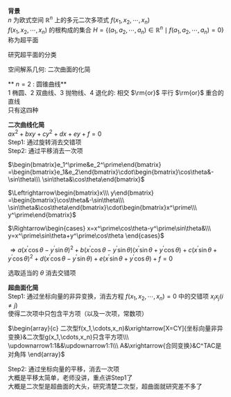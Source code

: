 **背景**  
 $n$ 为欧式空间 $\mathbb{R}^n$ 上的多元二次多项式 $f(x_1,x_2,\cdots,x_n)$  
 $f(x_1,x_2,\cdots,x_n)$ 的根构成的集合 $H=\{(a_1,a_2,\cdots,a_n)\in\mathbb{R}^n\mid f(a_1,a_2,\cdots,a_n)=0\}$ 称为超平面  
  
研究超平面的分类  
  
空间解系几何: 二次曲面的化简  
  
** $n=2$ : 圆锥曲线**  
1 椭圆、2 双曲线、3 抛物线、4 退化的: 相交 $\rm{or}$ 平行 $\rm{or}$ 重合的直线  
只有这四种  
  
**二次曲线化简**  
 $ax^2+bxy+cy^2+dx+ey+f=0$  
Step1: 通过旋转消去交错项  
Step2: 通过平移消去一次项  
  
 $\begin{bmatrix}e_1^\prime&e_2^\prime\end{bmatrix}  
=\begin{bmatrix}e_1&e_2\end{bmatrix}\cdot\begin{bmatrix}\cos\theta&-\sin\theta\\\ \sin\theta&\cos\theta\end{bmatrix}$  
  
 $\Leftrightarrow\begin{bmatrix}x\\\ y\end{bmatrix}  
=\begin{bmatrix}\cos\theta&-\sin\theta\\\ \sin\theta&\cos\theta\end{bmatrix}\cdot\begin{bmatrix}x^\prime\\\ y^\prime\end{bmatrix}$  
  
 $\Rightarrow\begin{cases}  
x=x^\prime\cos\theta-y^\prime\sin\theta&\\\ y=x^\prime\sin\theta+y^\prime\cos\theta  
\end{cases}$  
  
 $\Rightarrow a(x^\prime\cos\theta-y^\prime\sin\theta)^2+  
b(x^\prime\cos\theta-y^\prime\sin\theta)(x^\prime\sin\theta+y^\prime\cos\theta)  
+c(x^\prime\sin\theta+y^\prime\cos\theta)^2  
+d(x^\prime\cos\theta-y^\prime\sin\theta)+e(x^\prime\sin\theta+y^\prime\cos\theta)+f=0$  
  
选取适当的 $\theta$ 消去交错项  
  
**超曲面化简**  
Step1: 通过坐标向量的非异变换，消去方程 $f(x_1,x_2,\cdots,x_n)=0$ 中的交错项 $x_ix_j(i\neq j)$  
使得二次项中只包含平方项（以及一次项，常数项）  
  
 $\begin{array}{c}  
二次型f(x_1,\cdots,x_n)&\xrightarrow[X=CY]{坐标向量非异变换}&二次型g(x_1,\cdots,x_n)只含平方项\\\  
\updownarrow1:1&&\updownarrow1:1\\\  
A&\xrightarrow{合同变换}&C^TAC是对角阵  
\end{array}$  
  
Step2: 通过坐标向量的平移，消去一次项  
大概是平移太简单，老师没讲，重点讲Step1了  
大概是二次型是超曲面的大头，研究清楚二次型，超曲面就研究差不多了  
